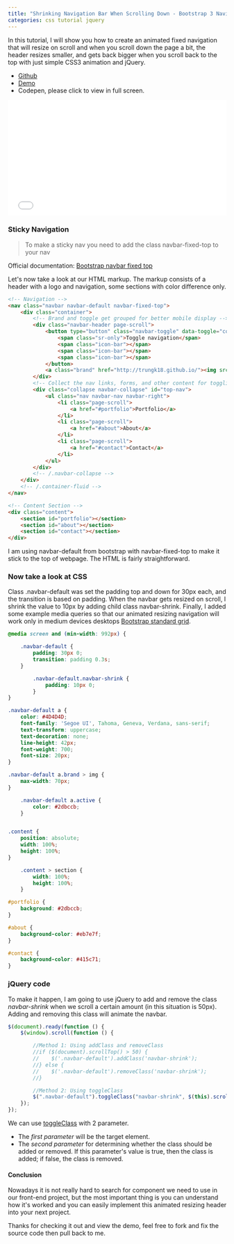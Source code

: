 ```yaml
---
title: "Shrinking Navigation Bar When Scrolling Down - Bootstrap 3 Navigation & jQuery"
categories: css tutorial jquery
---
```


In this tutorial, I will show you how to create an animated fixed navigation that will resize on scroll and when you scroll down the page a bit, the header resizes smaller, and gets back bigger when you scroll back to the top with just simple CSS3 animation and jQuery.

- [Github](https://github.com/trungk18/Resizing-Header-On-Scroll)
- [Demo](http://trungk18.github.io/Resizing-Header-On-Scroll)
- Codepen, please click to view in full screen.

<iframe height='265' scrolling='no' title='Shrinking Navigation Bar When Scrolling Down' src='//codepen.io/trungk18/embed/opazdV/?height=265&theme-id=0&default-tab=result&embed-version=2' frameborder='no' allowtransparency='true' allowfullscreen='true' style='width: 100%;'>See the Pen <a href='https://codepen.io/trungk18/pen/opazdV/'>Shrinking Navigation Bar When Scrolling Down</a> by Vo Tuan Trung (<a href='https://codepen.io/trungk18'>@trungk18</a>) on <a href='https://codepen.io'>CodePen</a>.
</iframe>

### Sticky Navigation

> To make a sticky nav you need to add the class navbar-fixed-top to your nav

Official documentation: [Bootstrap navbar fixed top](http://getbootstrap.com/components/#navbar-fixed-top)
 
Let's now take a look at our HTML markup. The markup consists of a header with a logo and navigation, some sections with color difference only. 

```html
<!-- Navigation -->
<nav class="navbar navbar-default navbar-fixed-top">
    <div class="container">
        <!-- Brand and toggle get grouped for better mobile display -->
        <div class="navbar-header page-scroll">
            <button type="button" class="navbar-toggle" data-toggle="collapse" data-target="#top-nav">
                <span class="sr-only">Toggle navigation</span>
                <span class="icon-bar"></span>
                <span class="icon-bar"></span>
                <span class="icon-bar"></span>
            </button>
            <a class="brand" href="http://trungk18.github.io/"><img src="trungk18.png" class="img-responsive" title="trungk18" /></a>
        </div>
        <!-- Collect the nav links, forms, and other content for toggling -->
        <div class="collapse navbar-collapse" id="top-nav">
            <ul class="nav navbar-nav navbar-right">
                <li class="page-scroll">
                    <a href="#portfolio">Portfolio</a>
                </li>
                <li class="page-scroll">
                    <a href="#about">About</a>
                </li>
                <li class="page-scroll">
                    <a href="#contact">Contact</a>
                </li>
            </ul>
        </div>
        <!-- /.navbar-collapse -->
    </div>
    <!-- /.container-fluid -->
</nav>

<!-- Content Section -->
<div class="content">
    <section id="portfolio"></section>
    <section id="about"></section>
    <section id="contact"></section>
</div>
```

I am using navbar-default from bootstrap with navbar-fixed-top to make it stick to the top of webpage. The HTML is fairly straightforward. 

### Now take a look at CSS

Class .navbar-default was set the padding top and down for 30px each, and the transition is based on padding. When the navbar gets resized on scroll, I shrink the value to 10px by adding child class navbar-shrink.
Finally, I added some example media queries so that our animated resizing navigation will work only in medium devices desktops [Bootstrap standard grid](http://getbootstrap.com/css/#grid). 

```css
@media screen and (min-width: 992px) {

    .navbar-default {
        padding: 30px 0;
        transition: padding 0.3s;
    }

        .navbar-default.navbar-shrink {
            padding: 10px 0;
        }
}

.navbar-default a {
    color: #4D4D4D;
    font-family: 'Segoe UI', Tahoma, Geneva, Verdana, sans-serif;
    text-transform: uppercase;
    text-decoration: none;
    line-height: 42px;
    font-weight: 700;
    font-size: 20px;
}

.navbar-default a.brand > img {            
    max-width: 70px;
}

    .navbar-default a.active {
        color: #2dbccb;
    }


.content {
    position: absolute;
    width: 100%;
    height: 100%;
}

    .content > section {
        width: 100%;
        height: 100%;
    }

#portfolio {
    background: #2dbccb;
}

#about {
    background-color: #eb7e7f;
}

#contact {
    background-color: #415c71;
}
```

### jQuery code

To make it happen, I am going to use jQuery to add and remove the class *navbar-shrink* when we scroll a certain amount (in this situation is 50px). Adding and removing this class will animate the navbar.

```javascript
$(document).ready(function () {
    $(window).scroll(function () {

        //Method 1: Using addClass and removeClass
        //if ($(document).scrollTop() > 50) {
        //    $('.navbar-default').addClass('navbar-shrink');
        //} else {
        //    $('.navbar-default').removeClass('navbar-shrink');
        //}

        //Method 2: Using toggleClass
        $(".navbar-default").toggleClass("navbar-shrink", $(this).scrollTop() > 50)
    });
});
```
We can use [toggleClass](http://api.jquery.com/toggleclass/) with 2 parameter. 
- The *first parameter* will be the target element.
- The *second parameter* for determining whether the class should be added or removed. If this parameter's value is true, then the class is added; if false, the class is removed.

#### Conclusion
Nowadays it is not really hard to search for component we need to use in our front-end project, but the most important thing is you can understand how it's worked and you can easily implement this animated resizing header into your next project.

Thanks for checking it out and view the demo, feel free to fork and fix the source code then pull back to me.